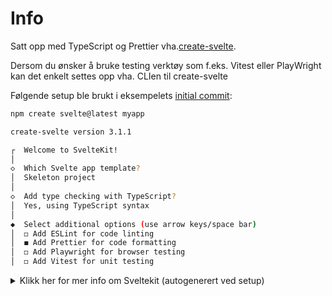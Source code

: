 # Info

Satt opp med TypeScript og Prettier vha.[create-svelte](https://github.com/sveltejs/kit/tree/master/packages/create-svelte).

Dersom du ønsker å bruke testing verktøy som f.eks. Vitest eller PlayWright kan det enkelt settes opp vha. CLIen til create-svelte

Følgende setup ble brukt i eksempelets [initial commit](b0d7255faaccb6d045bd804d6437e073954a2721):

```sh
npm create svelte@latest myapp

create-svelte version 3.1.1

┌  Welcome to SvelteKit!
│
◇  Which Svelte app template?
│  Skeleton project
│
◇  Add type checking with TypeScript?
│  Yes, using TypeScript syntax
│
◆  Select additional options (use arrow keys/space bar)
│  ◻ Add ESLint for code linting
│  ◼ Add Prettier for code formatting
│  ◻ Add Playwright for browser testing
│  ◻ Add Vitest for unit testing
```

<details>
<summary>Klikk her for mer info om Sveltekit (autogenerert ved setup)</summary>

# create-svelte

Everything you need to build a Svelte project, powered by [`create-svelte`](https://github.com/sveltejs/kit/tree/master/packages/create-svelte).

## Creating a project

If you're seeing this, you've probably already done this step. Congrats!

```bash
# create a new project in the current directory
npm create svelte@latest

# create a new project in my-app
npm create svelte@latest my-app
```

## Developing

Once you've created a project and installed dependencies with `npm install` (or `pnpm install` or `yarn`), start a development server:

```bash
npm run dev

# or start the server and open the app in a new browser tab
npm run dev -- --open
```

## Building

To create a production version of your app:

```bash
npm run build
```

You can preview the production build with `npm run preview`.

> To deploy your app, you may need to install an [adapter](https://kit.svelte.dev/docs/adapters) for your target environment.

</details>
